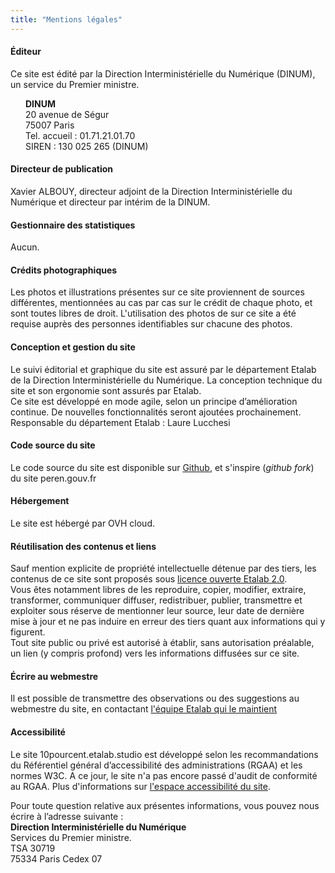 ```yaml
---
title: "Mentions légales"
---
```


#### Éditeur

Ce site est édité par la Direction Interministérielle du Numérique (DINUM), un service du Premier ministre.<br>
<p style="text-indent: 0; padding-left: 1.5rem;"><b>DINUM</b><br>
20 avenue de Ségur<br>
75007 Paris<br>
Tel. accueil : 01.71.21.01.70<br>
SIREN : 130 025 265 (DINUM)<br></p>

#### Directeur de publication

Xavier ALBOUY, directeur adjoint de la Direction Interministérielle du Numérique et directeur par intérim de la DINUM.

#### Gestionnaire des statistiques

Aucun.

#### Crédits photographiques

Les photos et illustrations présentes sur ce site proviennent de sources différentes, mentionnées au cas par cas sur le crédit de chaque photo, et sont toutes libres de droit. L'utilisation des photos de sur ce site a été requise auprès des personnes identifiables sur chacune des photos.


#### Conception et gestion du site

Le suivi éditorial et graphique du site est assuré par le département Etalab de la Direction Interministérielle du Numérique.
La conception technique du site et son ergonomie sont assurés par Etalab.<br>
Ce site est développé en mode agile, selon un principe d’amélioration continue. De nouvelles fonctionnalités seront ajoutées prochainement. <br>
Responsable du département Etalab : Laure Lucchesi

#### Code source du site

Le code source du site est disponible sur [Github](https://github.com/etalab-ia/programme10pourcent), et s'inspire (_github fork_) du site peren.gouv.fr

#### Hébergement

Le site est hébergé par OVH cloud.

#### Réutilisation des contenus et liens

Sauf mention explicite de propriété intellectuelle détenue par des tiers, les contenus de ce site sont proposés sous [licence ouverte Etalab 2.0](https://www.etalab.gouv.fr/wp-content/uploads/2017/04/ETALAB-Licence-Ouverte-v2.0.pdf).<br>
Vous êtes notamment libres de les reproduire, copier, modifier, extraire, transformer, communiquer diffuser, redistribuer, publier, transmettre et exploiter sous réserve de mentionner leur source, leur date de dernière mise à jour et ne pas induire en erreur des tiers quant aux informations qui y figurent.<br>
Tout site public ou privé est autorisé à établir, sans autorisation préalable, un lien (y compris profond) vers les informations diffusées sur ce site.

#### Écrire au webmestre

Il est possible de transmettre des observations ou des suggestions au webmestre du site, en contactant [l'équipe Etalab qui le maintient](/contact)

#### Accessibilité 

Le site 10pourcent.etalab.studio est développé selon les recommandations du Référentiel général d’accessibilité des administrations (RGAA) et les normes W3C. A ce jour, le site n'a pas encore passé d'audit de conformité au RGAA. Plus d'informations sur [l'espace accessibilité du site](/accessibilite).


Pour toute question relative aux présentes informations, vous pouvez nous écrire à l’adresse suivante :<br>
<b>Direction Interministérielle du Numérique</b><br>
Services du Premier ministre.<br>
TSA 30719<br>
75334 Paris Cedex 07